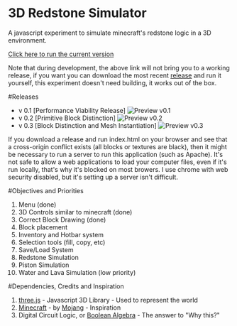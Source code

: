 # 3D Redstone Simulator

A javascript experiment to simulate minecraft's redstone logic in a 3D environment.

[Click here to run the current version](https://rawgit.com/GuilhermeRossato/3D-Redstone-Simulator/master/index.html)

Note that during development, the above link will not bring you to a working release, if you want you can download the most recent [release](https://github.com/GuilhermeRossato/3D-Redstone-Simulator/releases) and run it yourself, this experiment doesn't need building, it works out of the box.

#Releases
 - v 0.1 [Performance Viability Release]
![Preview v0.1](https://cdn.rawgit.com/GuilhermeRossato/3D-Redstone-Simulator/master/Images/Releases/v01.gif)
 - v 0.2 [Primitive Block Distinction]
![Preview v0.2](https://cdn.rawgit.com/GuilhermeRossato/3D-Redstone-Simulator/master/Images/Releases/v02.png)
 - v 0.3 [Block Distinction and Mesh Instantiation]
![Preview v0.3](https://cdn.rawgit.com/GuilhermeRossato/3D-Redstone-Simulator/master/Images/Releases/v03.gif)

If you download a release and run index.html on your browser and see that a cross-origin conflict exists (all blocks or textures are black), then it might be necessary to run a server to run this application (such as Apache). It's not safe to allow a web applications to load your computer files, even if it's run locally, that's why it's blocked on most browers. I use chrome with web security disabled, but it's setting up a server isn't difficult.

#Objectives and Priorities
1. Menu (done)
2. 3D Controls similar to minecraft (done)
3. Correct Block Drawing (done)
4. Block placement
5. Inventory and Hotbar system
6. Selection tools (fill, copy, etc)
7. Save/Load System
8. Redstone Simulation
9. Piston Simulation
10. Water and Lava Simulation (low priority)

#Dependencies, Credits and Inspiration

1. [three.js](https://threejs.org/) - Javascript 3D Library - Used to represent the world
2. [Minecraft](https://minecraft.net/pt-br/) - by [Mojang](https://mojang.com/) - Inspiration
3. Digital Circuit Logic, or [Boolean Algebra](https://en.wikipedia.org/wiki/Boolean_algebra) - The answer to "Why this?"
